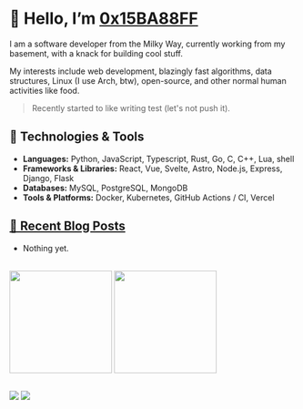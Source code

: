 # 👋 Hello, I’m [0x15BA88FF](https://pascall-dev.vercel.app/)

I am a software developer from the Milky Way, currently working from my basement, with a knack for building cool stuff.

My interests include web development, blazingly fast algorithms, data structures, Linux (I use Arch, btw), open-source, and other normal human activities like food.
> Recently started to like writing test (let's not push it).

## 🔧 Technologies & Tools

- **Languages:** Python, JavaScript, Typescript, Rust, Go, C, C++, Lua, shell
- **Frameworks & Libraries:** React, Vue, Svelte, Astro, Node.js, Express, Django, Flask
- **Databases:** MySQL, PostgreSQL, MongoDB
- **Tools & Platforms:** Docker, Kubernetes, GitHub Actions / CI, Vercel

## [📝 Recent Blog Posts](https://0x15ba88ff.github.io/logs/)

- Nothing yet.

<br/>

<div>
  <img height=180 align="center" src="https://github-readme-stats.vercel.app/api/top-langs?username=0x15ba88ff&layout=compact&langs_count=8&theme=transparent&border_color=15ba88ff&title_color=15ba88ff&icon_color=15ba88ff"/>
  <img height=180 align="center" src="https://github-readme-stats.vercel.app/api?username=0x15ba88ff&hide_rank=false&show_icons=true&theme=transparent&border_color=15ba88ff&title_color=15ba88ff&icon_color=15ba88ff"/>
</div>

<br/>

<a href="https://www.linkedin.com/in/pascall-de-creator/"><img src="https://img.shields.io/badge/LinkedIn-0077B5?style=for-the-badge&logoColor=white"></a>
<a href="https://x.com/0x15BA88FF"><img src="https://img.shields.io/badge/Twitter-1DA1F2"></a>
